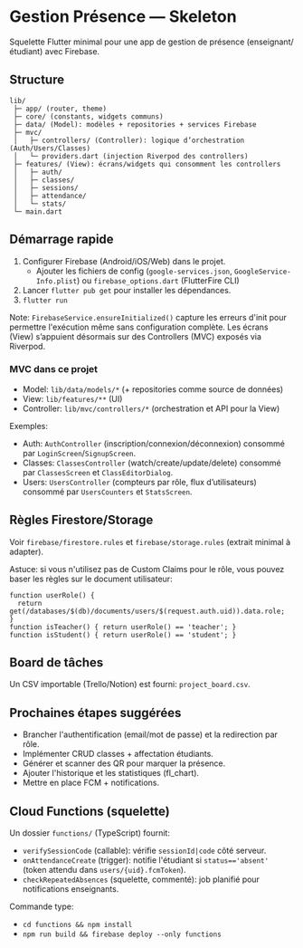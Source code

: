 # Gestion Présence — Skeleton

Squelette Flutter minimal pour une app de gestion de présence (enseignant/étudiant) avec Firebase.

## Structure

```
lib/
 ├─ app/ (router, theme)
 ├─ core/ (constants, widgets communs)
 ├─ data/ (Model): modèles + repositories + services Firebase
 ├─ mvc/
 │   ├─ controllers/ (Controller): logique d’orchestration (Auth/Users/Classes)
 │   └─ providers.dart (injection Riverpod des controllers)
 ├─ features/ (View): écrans/widgets qui consomment les controllers
 │   ├─ auth/
 │   ├─ classes/
 │   ├─ sessions/
 │   ├─ attendance/
 │   └─ stats/
 └─ main.dart
```

## Démarrage rapide

1) Configurer Firebase (Android/iOS/Web) dans le projet.
   - Ajouter les fichiers de config (`google-services.json`, `GoogleService-Info.plist`) ou `firebase_options.dart` (FlutterFire CLI)
2) Lancer `flutter pub get` pour installer les dépendances.
3) `flutter run`

Note: `FirebaseService.ensureInitialized()` capture les erreurs d'init pour permettre l'exécution même sans configuration complète. Les écrans (View) s’appuient désormais sur des Controllers (MVC) exposés via Riverpod.

### MVC dans ce projet
- Model: `lib/data/models/*` (+ repositories comme source de données)
- View: `lib/features/**` (UI)
- Controller: `lib/mvc/controllers/*` (orchestration et API pour la View)

Exemples:
- Auth: `AuthController` (inscription/connexion/déconnexion) consommé par `LoginScreen`/`SignupScreen`.
- Classes: `ClassesController` (watch/create/update/delete) consommé par `ClassesScreen` et `ClassEditorDialog`.
- Users: `UsersController` (compteurs par rôle, flux d’utilisateurs) consommé par `UsersCounters` et `StatsScreen`.

## Règles Firestore/Storage

Voir `firebase/firestore.rules` et `firebase/storage.rules` (extrait minimal à adapter).

Astuce: si vous n'utilisez pas de Custom Claims pour le rôle, vous pouvez baser les règles sur le document utilisateur:

```
function userRole() {
  return get(/databases/$(db)/documents/users/$(request.auth.uid)).data.role;
}
function isTeacher() { return userRole() == 'teacher'; }
function isStudent() { return userRole() == 'student'; }
```

## Board de tâches

Un CSV importable (Trello/Notion) est fourni: `project_board.csv`.

## Prochaines étapes suggérées

- Brancher l'authentification (email/mot de passe) et la redirection par rôle.
- Implémenter CRUD classes + affectation étudiants.
- Générer et scanner des QR pour marquer la présence.
- Ajouter l'historique et les statistiques (fl_chart).
- Mettre en place FCM + notifications.

## Cloud Functions (squelette)

Un dossier `functions/` (TypeScript) fournit:
- `verifySessionCode` (callable): vérifie `sessionId|code` côté serveur.
- `onAttendanceCreate` (trigger): notifie l'étudiant si `status=='absent'` (token attendu dans `users/{uid}.fcmToken`).
- `checkRepeatedAbsences` (squelette, commenté): job planifié pour notifications enseignants.

Commande type:
- `cd functions && npm install`
- `npm run build && firebase deploy --only functions`

